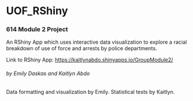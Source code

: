 # UOF_RShiny

### 614 Module 2 Project

An RShiny App which uses interactive data visualization to explore a racial breakdown of use of force and arrests by police departments.

Link to RShiny App:
https://kaitlynabdo.shinyapps.io/GroupModule2/ 

###### by Emily Daskas and Kaitlyn Abdo

Data formatting and visualization by Emily.
Statistical tests by Kaitlyn.
